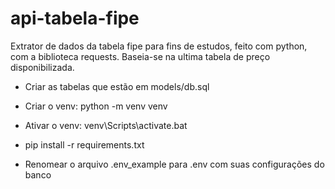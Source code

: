 # api-tabela-fipe

Extrator de dados da tabela fipe para fins de estudos, feito com python, com a biblioteca requests.
Baseia-se na ultima tabela de preço disponibilizada.

- Criar as tabelas que estão em models/db.sql

- Criar o venv: python -m venv venv

- Ativar o venv: venv\Scripts\activate.bat

- pip install -r requirements.txt

- Renomear o arquivo .env_example para .env com suas configurações do banco


